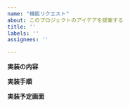 ```yaml
---
name: "機能リクエスト"
about: このプロジェクトのアイデアを提案する
title: ''
labels: ''
assignees: ''

---
```


**実装の内容**
<!-- 
views-studioの管理者ユーザーのログイン機能を作成する
-->

**実装手順**
<!-- 
- DB スキーマの準備
- 認証ライブラリの導入
- 管理者専用セッションのルーティング 
- Admin::SessionsController の実装
- ログイン画面（ビュー）の作成
- 管理画面共通レイアウト
- 権限テスト
-->

**実装予定画面**
<!--
Figmaの画像などを挿入する
-->
